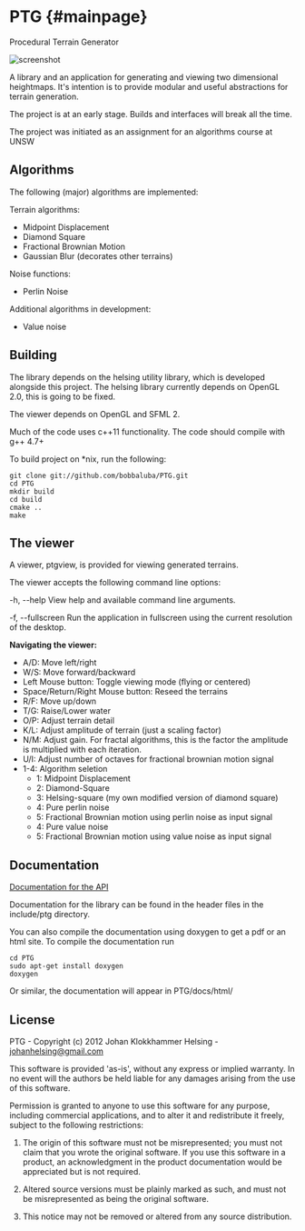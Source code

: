PTG                                    {#mainpage}
===

Procedural Terrain Generator

![screenshot](http://bobbaluba.github.com/PTG/screenshots/diamondsquare.png)

A library and an application for generating and viewing two dimensional heightmaps.
It's intention is to provide modular and useful abstractions for terrain generation.

The project is at an early stage. Builds and interfaces will break all the time.

The project was initiated as an assignment for an algorithms course at UNSW

Algorithms
----------

The following (major) algorithms are implemented:

Terrain algorithms:
* Midpoint Displacement
* Diamond Square
* Fractional Brownian Motion
* Gaussian Blur (decorates other terrains)

Noise functions:
* Perlin Noise

Additional algorithms in development:
* Value noise

Building
--------

The library depends on the helsing utility library, which is developed alongside this project.
The helsing library currently depends on OpenGL 2.0, this is going to be fixed.

The viewer depends on OpenGL and SFML 2.

Much of the code uses c++11 functionality. The code should compile with g++ 4.7+

To build project on *nix, run the following:

    git clone git://github.com/bobbaluba/PTG.git
    cd PTG
    mkdir build
    cd build
    cmake ..
    make

The viewer
----------------

A viewer, ptgview, is provided for viewing generated terrains.

The viewer accepts the following command line options:

-h, --help
    View help and available command line arguments.

-f, --fullscreen
    Run the application in fullscreen using the current resolution of the desktop.

**Navigating the viewer:**

* A/D: Move left/right
* W/S: Move forward/backward
* Left Mouse button: Toggle viewing mode (flying or centered)
* Space/Return/Right Mouse button: Reseed the terrains
* R/F: Move up/down
* T/G: Raise/Lower water
* O/P: Adjust terrain detail
* K/L: Adjust amplitude of terrain (just a scaling factor)
* N/M: Adjust gain. For fractal algorithms, this is the factor the amplitude is multiplied with each iteration.
* U/I: Adjust number of octaves for fractional brownian motion signal
* 1-4: Algorithm seletion
    * 1: Midpoint Displacement
    * 2: Diamond-Square
    * 3: Helsing-square (my own modified version of diamond square)
    * 4: Pure perlin noise
    * 5: Fractional Brownian motion using perlin noise as input signal
    * 4: Pure value noise
    * 5: Fractional Brownian motion using value noise as input signal

Documentation
-------------

[Documentation for the API](http://bobbaluba.github.com/PTG/docs/html)

Documentation for the library can be found in the header files in the include/ptg
directory.

You can also compile the documentation using doxygen to get a pdf or an html site.
To compile the documentation run

    cd PTG
    sudo apt-get install doxygen
    doxygen

Or similar, the documentation will appear in PTG/docs/html/

License
-------
PTG - Copyright (c) 2012 Johan Klokkhammer Helsing - johanhelsing@gmail.com

This software is provided 'as-is', without any express or implied
warranty. In no event will the authors be held liable for any damages
arising from the use of this software.

Permission is granted to anyone to use this software for any purpose,
including commercial applications, and to alter it and redistribute it
freely, subject to the following restrictions:

   1. The origin of this software must not be misrepresented; you must not
   claim that you wrote the original software. If you use this software
   in a product, an acknowledgment in the product documentation would be
   appreciated but is not required.

   2. Altered source versions must be plainly marked as such, and must not be
   misrepresented as being the original software.

   3. This notice may not be removed or altered from any source
   distribution.
